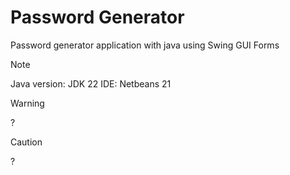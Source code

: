 # Password Generator
Password generator application with java using Swing GUI Forms
> [!NOTE]
> Java version: JDK 22
> IDE: Netbeans 21

> [!WARNING]
> ?


> [!CAUTION]
> ?